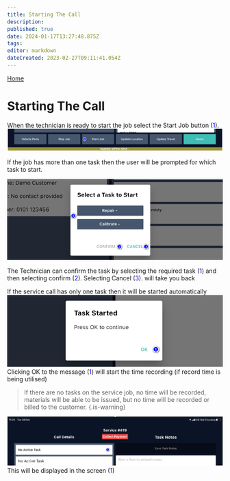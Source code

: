 ```yaml
---
title: Starting The Call
description: 
published: true
date: 2024-01-17T13:27:48.875Z
tags: 
editor: markdown
dateCreated: 2023-02-27T09:11:41.054Z
---
```


[Home](/Apps/MobileFieldService/UserGuides/HomePage)
# Starting The Call

When the technician is ready to start the job select the Start Job button (<span style="color:blue">1</span>).
![start-job-1.png](/mfsassets/start-job-1.png)

If the job has more than one task then the user will be prompted for which task to start.

![select-task-to-start.png](/mfsassets/select-task-to-start.png)

The Technician can confirm the task by selecting the required task (<span style="color:blue">1</span>) and then selecting confirm (<span style="color:blue">2</span>). Selecting Cancel (<span style="color:blue">3</span>). will take you back 

If the service call has only one task then it will be started automatically
![single_task_started.png](/mfsassets/single_task_started.png)
Clicking OK to the message (<span style="color:blue">1</span>) will start the time recording (if record time is being utilised)

> If there are no tasks on the service job, no time will be recorded, materials will be able to be issued, but no time will be recorded or billed to the customer.
{.is-warning}

![no_active_task-1.png](/mfsassets/no_active_task-1.png)
This will be displayed in the screen (<span style="color:blue">1</span>)







